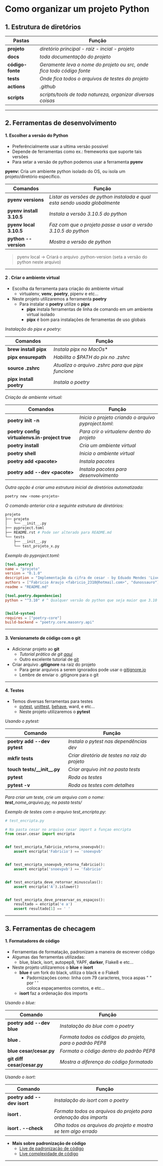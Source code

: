 # Como organizar um projeto Python

## 1. Estrutura de diretórios

Pastas|Função
------|------
**projeto**| *diretório principal - raiz - incial - projeto*
**docs**| *toda documentação do projeto*
**código-fonte**| *Geramente leva o nome do projeto ou src, onde fica todo código fonte*
**tests**| *Onde fica todos o arquivos de testes do projeto*
**actions**| *.github*
**scripts**| *scripts/tools de toda natureza, organizar diversas coisas*

---

## 2. Ferramentas de desenvolvimento

#### 1. Escolher a versão do Python
- Preferêncialmente usar a ultima versão possivel
- Depende de ferramentas como ex.: fremeworks que suporte tais versões
- Para setar a versão de python podemos usar a ferramenta **pyenv**

**pyenv:** Cria um ambiente python isolado do OS, ou isola um projeto/diretório específico.

Comandos|Função
--------|------
**pyenv versions**| *Listar as versões de python instalada e qual esta sendo usada globalmente*
**pyenv install 3.10.5**| *Instala a versão 3.10.5 do python*
**pyenv local 3.10.5**| *Faz com que o projeto passe a usar a versão 3.10.5 do python*
**python --version**| *Mostra a versão de python*

> pyenv local -> Criará o arquivo .python-version (seta a versão do python neste arquivo)

---

#### 2 . Criar o ambiente virtual
- Escolha da ferramenta para criação do ambiente virtual
    - virtualenv, **venv**, **poetry**, pipenv e etc...
- Neste projeto utilizaremos a ferramenta **poetry**
    - Para instalar o **poetry** utilize o **pipx**
        - **pipx** instala ferramentas de linha de comando em um ambiente virtual isolado
        - **pipx** é bom para instalações de ferramentas de uso globais

*Instalação do pipx e poetry:*

Comandos|Função
--------|------
**brew install pipx**| *Instala pipx no MacOs**
**pipx ensurepath**| *Habilita o $PATH do pix no .zshrc*
**source .zshrc**| *Atualiza o arquivo .zshrc para que pipx funcione*
**pipx install poetry**| *Instala o poetry*

*Criação de ambiente virtual:*

Comandos|Função
--------|------
**poetry init -n**| *Inicia o projeto criando o arquivo pyproject.toml*:
**poetry config virtualenvs.in-project true**| *Para crir o virtualenv dentro do projeto*
**poetry install**| *Cria um ambiente virtual*
**poetry shell**| *Inicia o ambiente virtual*
**poetry add <pacote\>**| *Instala pacotes*
**poetry add --dev <pacote\>**| *Instala pacotes para desenvolvimento*

*Outra opção é criar uma estrutura inicial de diretórios automatizada:*

```sh
poetry new <nome-projeto>
```
*O comando anterior cria a seguinte estrutura de diretórios:*

```sh
projeto
├── projeto
│   └── __init__.py
├── pyproject.toml
├── README.rst # Pode ser alterado para README.md
└── tests
    ├── __init__.py
    └── test_projeto_x.py
```

*Exemplo do pyproject.toml:*

```toml
[tool.poetry]
name = "projeto"
version = "0.1.0"
description = "Implementação da cifra de cesar - by Eduado Mendes 'Live de Python'"
authors = ["Fabricio Araujo <fabricio_2310@hotmail.com>", "dunossauro"]
readme = "README.md"

[tool.poetry.dependencies]
python = "^3.10" # ^ Qualquer versão do python que seja maior que 3.10


[build-system]
requires = ["poetry-core"]
build-backend = "poetry.core.masonry.api"
```
---

#### 3. Versionameto de código com o git
- Adicionar projeto ao **git**
    - *Tutorial prático de git [aqui](https://github.com/faleite/tutors/blob/1b9c0561053c593961ced11d22fd16ad617c6591/git.md)*
    - Outro excelente tutorial de [git](https://gitfichas.com)
- Criar arquivo **.gitignore** na raiz do projeto
    - Para gerar arquivos a serem ignorados pode usar o [gitignore.io](https://www.toptal.com/developers/gitignore)
    - Lembre de enviar o .gitignore para o git
---

#### 4. Testes
- Temos diversas ferramentas para testes
    - [pytest](https://www.youtube.com/watch?v=MjQCvJmc31A), [unittest](https://www.youtube.com/watch?v=Sr9lUR1COpU), [behave](https://youtu.be/ReELqf9B86g), ward, e etc...
    - Neste projeto utilizaremos o **pytest**

*Usando o pytest:*

Comando|Função
-------|------
**poetry add --dev pytest**| *Instala o pytest nas dependências dev*
**mkfir tests**| *Criar diretório de testes na raiz do projeto*
**touch tests/__init\__.py**| *Criar arquivo init na pasta tests*
**pytest**| *Roda os testes*
**pytest -v**| *Roda os testes com detalhes*

*Para criar um teste, crie um arquivo com o nome:\
**test**_nome_arquivo.py, na pasta tests/*

*Exemplo de testes com o arquivo test_encripta.py*:

```py
# test_encripta.py

# Na pasta cesar no arquivo cesar import a funçao encripta
from cesar.cesar import encripta


def test_encripta_fabricio_retorna_snoevpvb():
    assert encripta('Fabricio') == 'snoevpvb'


def test_encripta_snoevpvb_retorna_fabricio():
    assert encripta('snoevpvb') == 'fabricio'


def test_encripta_deve_retornar_minusculas():
    assert encripta('A').islower()


def test_encripta_deve_preservar_os_espaços():
    resultado = encripta('e a')
    assert resultado[1] == ' '
```
---

## 3. Ferramentas de checagem

#### 1. Formatadores de código

- Ferramentas de formatação, padronizam a maneira de escrever código
- Algumas das ferramentas utilizadas:
    - blue, black, isort, autopep8, YAPF, **darker**, Flake8 e etc...
- Neste projeto utilizaremos o **blue** e **isort**
    - **blue** é um fork do black, utiliza o black e o Flake8
        - Padornizações como: linha com 79 caracteres, troca aspas " " por ' '\
coloca espaçamentos corretos, e etc...
    - **isort** faz a ordenação dos imports

*Usando o blue:*

Comando|Função
-------|------
**poetry add --dev blue**| *Instalação do blue com o poetry*
**blue .**| *Formata todos os códigos do projeto, para o padrão PEP8*
**blue cesar/cesar.py**| *Formata o código dentro do padrão PEP8*
**git diff cesar/cesar.py**| *Mostra a diferença do código formatado*

*Usando o isort:*

Comando|Função
-------|------
**poetry add --dev isort**| *Instalação do isort com o poetry*
**isort .**| *Formata todos os arquivos do projeto para ordenação dos imports*
**isort . --check**| *Olha todos os arquivos do projeto e mostra se tem algo errado*

- **Mais sobre padronização de código**
    - [Live de padronização de código](https://youtu.be/bqxXWfCrUXs)
    - [Live complexidade de código](https://youtu.be/qG-F5tordqc)

---
